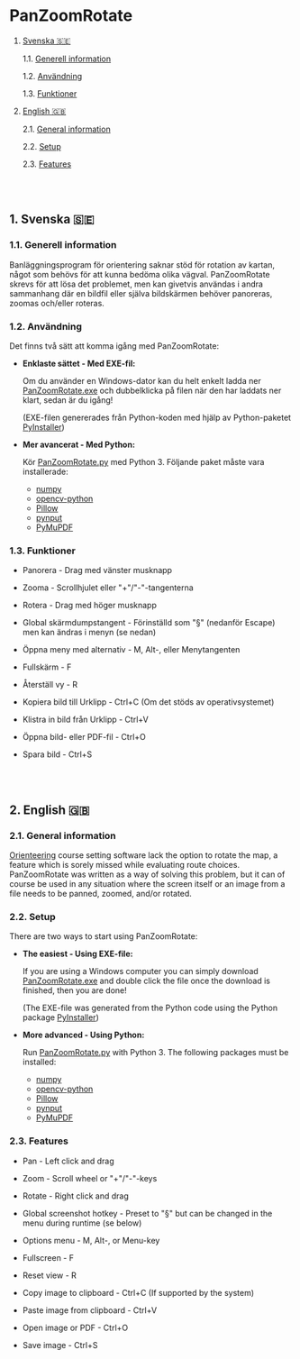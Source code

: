 # PanZoomRotate

1. [Svenska &#127480;&#127466;](#1-svenska-)

    1.1. [Generell information](#11-generell-information)

    1.2. [Användning](#12-användning)

    1.3. [Funktioner](#13-funktioner)

2. [English &#127468;&#127463;](#2-english-)

    2.1. [General information](#21-general-information)

    2.2. [Setup](#22-setup)

    2.3. [Features](###23-features)

<br/>
<br/>

## 1. Svenska &#127480;&#127466;

### 1.1. Generell information
Banläggningsprogram för orientering saknar stöd för rotation av kartan, något som behövs för att kunna bedöma olika vägval. PanZoomRotate skrevs för att lösa det problemet, men kan givetvis användas i andra sammanhang där en bildfil eller själva bildskärmen behöver panoreras, zoomas och/eller roteras.
<br/>

### 1.2. Användning
Det finns två sätt att komma igång med PanZoomRotate:
* **Enklaste sättet - Med EXE-fil:**
    
    Om du använder en Windows-dator kan du helt enkelt ladda ner [PanZoomRotate.exe](../../raw/main/PanZoomRotate.exe) och dubbelklicka på filen när den har laddats ner klart, sedan är du igång!
    
    (EXE-filen genererades från Python-koden med hjälp av Python-paketet [PyInstaller](https://pypi.org/project/pyinstaller/))

    
* **Mer avancerat - Med Python:**
    
    Kör [PanZoomRotate.py](/PanZoomRotate.py) med Python 3. Följande paket måste vara installerade:
    * [numpy](https://pypi.org/project/numpy/)
    * [opencv-python](https://pypi.org/project/opencv-python/)
    * [Pillow](https://pypi.org/project/Pillow/)
    * [pynput](https://pypi.org/project/pynput/)
    * [PyMuPDF](https://pypi.org/project/PyMuPDF/)


### 1.3. Funktioner
* Panorera - Drag med vänster musknapp

* Zooma - Scrollhjulet eller "+"/"-"-tangenterna

* Rotera - Drag med höger musknapp <br/>


* Global skärmdumpstangent - Förinställd som "§" (nedanför Escape) men kan ändras i menyn (se nedan)

* Öppna meny med alternativ - M, Alt-, eller Menytangenten <br/>


* Fullskärm - F

* Återställ vy - R <br/>


* Kopiera bild till Urklipp - Ctrl+C    (Om det stöds av operativsystemet)

* Klistra in bild från Urklipp - Ctrl+V

* Öppna bild- eller PDF-fil - Ctrl+O

* Spara bild - Ctrl+S


<br/>
<br/>

## 2. English &#127468;&#127463;

### 2.1. General information
[Orienteering](https://en.wikipedia.org/wiki/Orienteering) course setting software lack the option to rotate the map, a feature which is sorely missed while evaluating route choices. PanZoomRotate was written as a way of solving this problem, but it can of course be used in any situation where the screen itself or an image from a file needs to be panned, zoomed, and/or rotated.
<br/>

### 2.2. Setup
There are two ways to start using PanZoomRotate:
* **The easiest - Using EXE-file:**
    
    If you are using a Windows computer you can simply download [PanZoomRotate.exe](../../raw/main/PanZoomRotate.exe) and double click the file once the download is finished, then you are done!
    
    (The EXE-file was generated from the Python code using the Python package [PyInstaller](https://pypi.org/project/pyinstaller/))

    
* **More advanced - Using Python:**
    
    Run [PanZoomRotate.py](/PanZoomRotate.py) with Python 3. The following packages must be installed:
    * [numpy](https://pypi.org/project/numpy/)
    * [opencv-python](https://pypi.org/project/opencv-python/)
    * [Pillow](https://pypi.org/project/Pillow/)
    * [pynput](https://pypi.org/project/pynput/)
    * [PyMuPDF](https://pypi.org/project/PyMuPDF/)


### 2.3. Features
* Pan - Left click and drag

* Zoom - Scroll wheel or "+"/"-"-keys

* Rotate - Right click and drag <br/>


* Global screenshot hotkey - Preset to "§" but can be changed in the menu during runtime (se below)

* Options menu - M, Alt-, or Menu-key <br/>


* Fullscreen - F

* Reset view - R <br/>


* Copy image to clipboard - Ctrl+C    (If supported by the system)

* Paste image from clipboard - Ctrl+V

* Open image or PDF - Ctrl+O

* Save image - Ctrl+S
